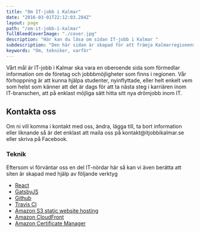 ```yaml
---
title: "Om IT-jobb i Kalmar"
date: "2016-03-01T22:12:03.284Z"
layout: page
path: "/om-it-jobb-i-kalmar"
fullBleedCoverImage: "./cover.jpg"
description: "Här kan du läsa om sidan IT-jobb i Kalmar "
subdescription: "Den här sidan är skapad för att främja Kalmarregionens IT-bransch och IT-företag."
keywords: "Om, tekniker, varför"
---
```


<leadin>
Vårt mål är IT-jobb i Kalmar ska vara en oberoende sida som förmedlar information om de företag och jobbbmöjligheter som finns i regionen. Vår förhoppning är att kunna hjälpa studenter, nyinflyttade, eller helt enkelt vem som helst som känner att det är dags för att ta nästa steg i karriären inom IT-branschen, att på enklast möjliga sätt hitta sitt nya drömjobb inom IT.
</leadin>

<h2>Kontakta oss</h2>
<p>
Om ni vill komma i kontakt med oss, ändra, lägga till, ta bort information eller liknande så är det enklast att maila oss på kontakt@itjobbikalmar.se eller skriva på Facebook.
</p>

<!-- <h3>Samarbete</h3>
<p>
Den här siten har skapats och drivs i samarbete med <a href="https://kalmarsciencepark.se/" rel="nofollow">Kalmar Science Park</a>. Vill du också vara med och bidra till IT-branschen Kalmar så kontakta oss gärna.
</p> -->

<h3>Teknik</h3>
<p>
Eftersom vi förväntar oss en del IT-nördar här så kan vi även berätta att siten är skapad med hjälp av följande verktyg
</p>

<ul>
 <li><a rel="nofollow" href="https://reactjs.org/">React</a></li>
 <li><a rel="nofollow" href="https://www.gatsbyjs.org/">GatsbyJS</a></li>
 <li><a rel="nofollow" href="https://github.com">Github</a></li>
 <li><a rel="nofollow" href="https://travis-ci.org">Travis CI</a></li>
 <li><a rel="nofollow" href="https://docs.aws.amazon.com/AmazonS3/latest/dev/WebsiteHosting.html">Amazon S3 static website hosting</a></li>
 <li><a rel="nofollow" href="https://aws.amazon.com/cloudfront">Amazon CloudFront</a></li>
 <li><a rel="nofollow" href="https://aws.amazon.com/certificate-manager">Amazon Certificate Manager</a></li>
</ul>
